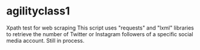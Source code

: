 # agilityclass1
Xpath test for web scraping
This script uses "requests" and "lxml" libraries to retrieve the number of Twitter or Instagram followers of a specific social media account. Still in process.

